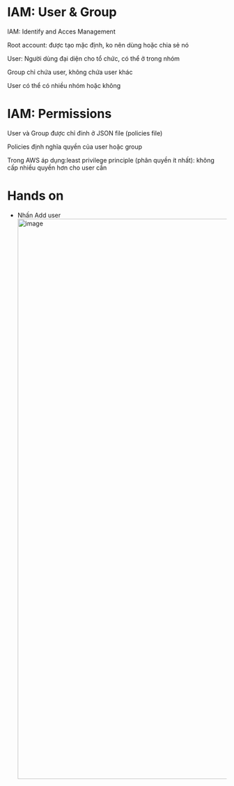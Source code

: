 # IAM: User & Group

IAM: Identify and Acces Management

Root account: được tạo mặc định, ko nên dùng hoặc chia sẻ nó

User: Người dùng đại diện cho tổ chức, có thể ở trong nhóm

Group chỉ chứa user, không chứa user khác

User có thể có nhiều nhóm hoặc không

# IAM: Permissions

User và Group được chỉ đinh ở JSON file (policies file)

Policies định nghĩa quyền của user hoặc group

Trong AWS áp dụng:least privilege principle (phân quyền ít nhất): không cấp nhiều quyền hơn cho user cần

# Hands on

- Nhấn Add user
  <img width="1284" alt="image" src="https://user-images.githubusercontent.com/54473576/224477879-ec591b04-f44f-4529-b683-7ca87b12d9cf.png">

